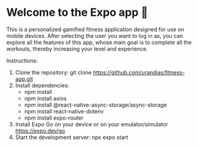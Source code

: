 # Welcome to the Expo app 👋

This is a personalized gamified fitness application designed for use on mobile devices. After selecting the user you want to log in as, you can explore all the features of this app, whose main goal is to complete all the workouts, thereby increasing your level and experience.

Instructions:

1. Clone the repository: git clone https://github.com/urandias/fitness-app.git
2. Install dependencies:
     - npm install
     - npm install axios
     - npm install @react-native-async-storage/async-storage
     - npm install react-native-dotenv
     - npm install expo-router
3. Install Expo Go on your device or on your emulator/simulator https://expo.dev/go
4. Start the development server: npx expo start


